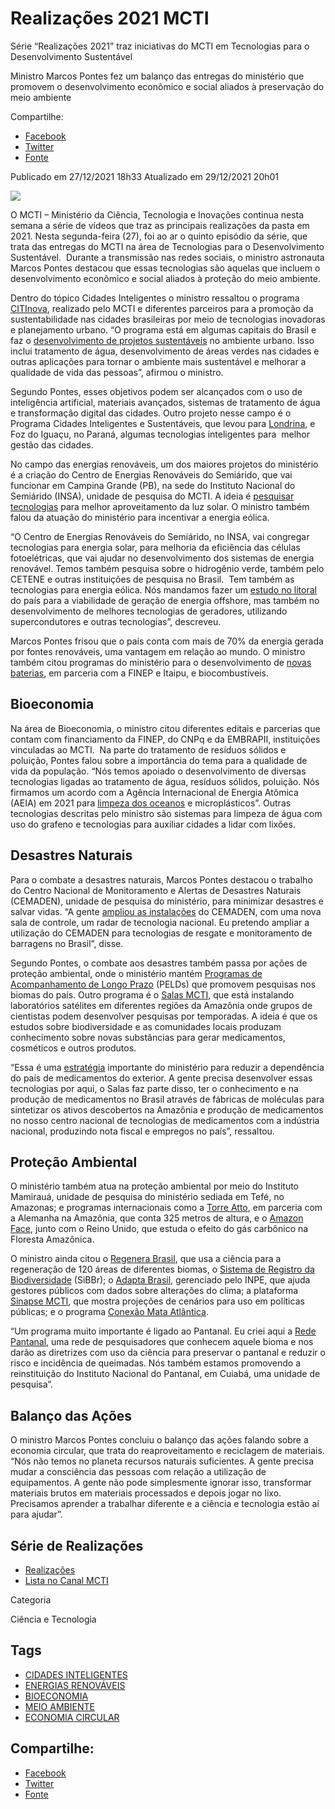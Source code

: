 
# Realizações 2021 MCTI

Série “Realizações 2021” traz iniciativas do MCTI em Tecnologias para o Desenvolvimento Sustentável

Ministro Marcos Pontes fez um balanço das entregas do ministério que promovem o desenvolvimento econômico e social aliados à preservação do meio ambiente

Compartilhe: 
 - [Facebook](http://www.facebook.com/sharer.php?u=https://www.gov.br/mcti/pt-br/acompanhe-o-mcti/noticias/2021/12/serie-201crealizacoes-2021201d-traz-iniciativas-do-mcti-em-tecnologias-para-o-desenvolvimento-sustentavel "Facebook") 
 - [Twitter](https://twitter.com/share?text=S%C3%A9rie%20%E2%80%9CRealiza%C3%A7%C3%B5es%202021%E2%80%9D%20traz%20iniciativas%20do%20MCTI%20em%20Tecnologias%20para%20o%20Desenvolvimento%20Sustent%C3%A1vel&url=https://www.gov.br/mcti/resolveuid/6fbdb3d05179412caffca39fcfa5bc93 "Twitter") 
 - [Fonte](https://www.gov.br/mcti/pt-br/acompanhe-o-mcti/noticias/2021/12/serie-201crealizacoes-2021201d-traz-iniciativas-do-mcti-em-tecnologias-para-o-desenvolvimento-sustentavel "ir para fonte")

Publicado em 27/12/2021 18h33 Atualizado em 29/12/2021 20h01

![ ](https://www.gov.br/mcti/pt-br/acompanhe-o-mcti/noticias/2021/12/serie-201crealizacoes-2021201d-traz-iniciativas-do-mcti-em-tecnologias-para-o-desenvolvimento-sustentavel/fullbanner_tec_desen_sust.png/@@images/a114e974-3020-4f11-838e-bdc1d615bcde.png)

O MCTI – Ministério da Ciência, Tecnologia e Inovações continua nesta semana a série de vídeos que traz as principais realizações da pasta em 2021. Nesta segunda-feira (27), foi ao ar o quinto episódio da série, que trata das entregas do MCTI na área de Tecnologias para o Desenvolvimento Sustentável.  Durante a transmissão nas redes sociais, o ministro astronauta Marcos Pontes destacou que essas tecnologias são aquelas que incluem o desenvolvimento econômico e social aliados à proteção do meio ambiente.  
  
Dentro do tópico Cidades Inteligentes o ministro ressaltou o programa [CITInova](https://citinova.mctic.gov.br/), realizado pelo MCTI e diferentes parceiros para a promoção da sustentabilidade nas cidades brasileiras por meio de tecnologias inovadoras e planejamento urbano. “O programa está em algumas capitais do Brasil e faz o [desenvolvimento de projetos sustentáveis](https://www.gov.br/cgcl/clima/noticias/citinova-promove-sustentabilidade-em-cidades-brasileiras) no ambiente urbano. Isso inclui tratamento de água, desenvolvimento de áreas verdes nas cidades e outras aplicações para tornar o ambiente mais sustentável e melhorar a qualidade de vida das pessoas”, afirmou o ministro.  
  
Segundo Pontes, esses objetivos podem ser alcançados com o uso de inteligência artificial, materiais avançados, sistemas de tratamento de água e transformação digital das cidades. Outro projeto nesse campo é o Programa Cidades Inteligentes e Sustentáveis, que levou para [Londrina](https://www.gov.br/mcti/pt-br/acompanhe-o-mcti/noticias/2021/09/ministro-participa-de-inauguracao-da-primeira-rua-inteligente-do-pais), e Foz do Iguaçu, no Paraná, algumas tecnologias inteligentes para  melhor gestão das cidades.  
  
No campo das energias renováveis, um dos maiores projetos do ministério é a criação do Centro de Energias Renováveis do Semiárido, que vai funcionar em Campina Grande (PB), na sede do Instituto Nacional do Semiárido (INSA), unidade de pesquisa do MCTI. A ideia é [pesquisar tecnologias](https://renovasemiarido.insa.gov.br/) para melhor aproveitamento da luz solar. O ministro também falou da atuação do ministério para incentivar a energia eólica.  
  
“O Centro de Energias Renováveis do Semiárido, no INSA, vai congregar tecnologias para energia solar, para melhoria da eficiência das células fotoelétricas, que vai ajudar no desenvolvimento dos sistemas de energia renovável. Temos também pesquisa sobre o hidrogênio verde, também pelo CETENE e outras instituições de pesquisa no Brasil.  Tem também as tecnologias para energia eólica. Nós mandamos fazer um [estudo no litoral](https://www.gov.br/06/mcti-fara-estudo-sobre-potencial-eolico-de-parte-da-costa-brasileira) do país para a viabilidade de geração de energia offshore, mas também no desenvolvimento de melhores tecnologias de geradores, utilizando supercondutores e outras tecnologias”, descreveu.  
  
Marcos Pontes frisou que o país conta com mais de 70% da energia gerada por fontes renováveis, uma vantagem em relação ao mundo. O ministro também citou programas do ministério para o desenvolvimento de [novas baterias](http://www.finep.gov.br/noticias/todas-noticias/6101-finep-marca-presenca-em-visita-tecnica-a-usina-hidreletrica-de-itaipu), em parceria com a FINEP e Itaipu, e biocombustíveis.

## Bioeconomia

Na área de Bioeconomia, o ministro citou diferentes editais e parcerias que contam com financiamento da FINEP, do CNPq e da EMBRAPII, instituições vinculadas ao MCTI.  Na parte do tratamento de resíduos sólidos e poluição, Pontes falou sobre a importância do tema para a qualidade de vida da população. “Nós temos apoiado o desenvolvimento de diversas tecnologias ligadas ao tratamento de água, resíduos sólidos, poluição. Nós firmamos um acordo com a Agência Internacional de Energia Atômica (AEIA) em 2021 para [limpeza dos oceanos](https://www.gov.br/07/mcti-e-aiea-discutem-projeto-para-reduzir-poluicao-no-mar) e microplásticos”. Outras tecnologias descritas pelo ministro são sistemas para limpeza de água com uso do grafeno e tecnologias para auxiliar cidades a lidar com lixões.  

## Desastres Naturais

Para o combate a desastres naturais, Marcos Pontes destacou o trabalho do Centro Nacional de Monitoramento e Alertas de Desastres Naturais (CEMADEN), unidade de pesquisa do ministério, para minimizar desastres e salvar vidas. “A gente [ampliou as instalações](https://www.gov.br/rede-mcti/cemaden/conteudo/noticias-cemaden/ministro-do-mcti-inaugura-novas-instalacoes-e-radar-meteorologico-no-evento-de-celebracao-aos-10-anos-do-cemaden) do CEMADEN, com uma nova sala de controle, um radar de tecnologia nacional. Eu pretendo ampliar a utilização do CEMADEN para tecnologias de resgate e monitoramento de barragens no Brasil”, disse.  
  
Segundo Pontes, o combate aos desastres também passa por ações de proteção ambiental, onde o ministério mantém [Programas de Acompanhamento de Longo Prazo](https://www.gov.br/cnpq/pt-br/acesso-a-informacao/acoes-e-programas/programas/peld) (PELDs) que promovem pesquisas nos biomas do país. Outro programa é o [Salas MCTI](https://www.gov.br/09/mcti-entrega-laboratorios-satelites-para-regiao-amazonica), que está instalando laboratórios satélites em diferentes regiões da Amazônia onde grupos de cientistas podem desenvolver pesquisas por temporadas. A ideia é que os estudos sobre biodiversidade e as comunidades locais produzam conhecimento sobre novas substâncias para gerar medicamentos, cosméticos e outros produtos.  
  
“Essa é uma [estratégia](https://www.gov.br/06/estrategia-do-ministerio-visa-transformar-pesquisas-na-area-de-remedios-em-novos-tratamentos) importante do ministério para reduzir a dependência do país de medicamentos do exterior. A gente precisa desenvolver essas tecnologias por aqui, o Salas faz parte disso, ter o conhecimento e na produção de medicamentos no Brasil através de fábricas de moléculas para sintetizar os ativos descobertos na Amazônia e produção de medicamentos no nosso centro nacional de tecnologias de medicamentos com a indústria nacional, produzindo nota fiscal e empregos no país”, ressaltou.  
  
## Proteção Ambiental

O ministério também atua na proteção ambiental por meio do Instituto Mamirauá, unidade de pesquisa do ministério sediada em Tefé, no Amazonas; e programas internacionais como a [Torre Atto](https://www.attoproject.org/pt/), em parceria com a Alemanha na Amazônia, que conta 325 metros de altura, e o [Amazon Face](https://amazonface.inpa.gov.br/), junto com o Reino Unido, que estuda o efeito do gás carbônico na Floresta Amazônica.  
  
O ministro ainda citou o [Regenera Brasil](https://www.gov.br/2020/08/iniciativa-regenera-brasil-do-mcti-vai-atuar-na-recuperacao-de-ecossistemas-nacionais), que usa a ciência para a regeneração de 120 áreas de diferentes biomas, o [Sistema de Registro da Biodiversidade](https://www.sibbr.gov.br/) (SiBBr); o [Adapta Brasil](https://adaptabrasil.mcti.gov.br/), gerenciado pelo INPE, que ajuda gestores públicos com dados sobre alterações do clima; a plataforma [Sinapse MCTI](https://www.gov.br/sirene/dados-e-ferramentas/sinapse), que mostra projeções de cenários para uso em políticas públicas; e o programa [Conexão Mata Atlântica](https://conexaomataatlantica.mctic.gov.br/cma/portal/).  
  
“Um programa muito importante é ligado ao Pantanal. Eu criei aqui a [Rede Pantanal](https://www.gov.br/10/com-apoio-do-mcti-rede-pantanal-de-pesquisa-usa-ciencia-para-mitigar-e-prevenir-incendios), uma rede de pesquisadores que conhecem aquele bioma e nos darão as diretrizes com uso da ciência para preservar o pantanal e reduzir o risco e incidência de queimadas. Nós também estamos promovendo a reinstituição do Instituto Nacional do Pantanal, em Cuiabá, uma unidade de pesquisa”.  

## Balanço das Ações

O ministro Marcos Pontes concluiu o balanço das ações falando sobre a economia circular, que trata do reaproveitamento e reciclagem de materiais. “Nós não temos no planeta recursos naturais suficientes. A gente precisa mudar a consciência das pessoas com relação a utilização de equipamentos. A gente não pode simplesmente ignorar isso, transformar materiais brutos em materiais processados e depois jogar no lixo. Precisamos aprender a trabalhar diferente e a ciência e tecnologia estão aí para ajudar”.  

## Série de Realizações

 - [Realizações](/docs/ciencia-tecnologia/serie-realizacoes)
 - [Lista no Canal MCTI](https://www.youtube.com/playlist?list=PLa8HqSGatmeQMmersmsIovNrk5R7lEh4V)

Categoria

Ciência e Tecnologia

## Tags
 - [CIDADES INTELIGENTES](https://www.gov.br/mcti/pt-br/@@search?Subject%3Alist=CIDADES%20INTELIGENTES)
 - [ENERGIAS RENOVÁVEIS](https://www.gov.br/mcti/pt-br/@@search?Subject%3Alist=ENERGIAS%20RENOV%C3%81VEIS)
 - [BIOECONOMIA](https://www.gov.br/mcti/pt-br/@@search?Subject%3Alist=BIOECONOMIA)
 - [MEIO AMBIENTE](https://www.gov.br/mcti/pt-br/@@search?Subject%3Alist=MEIO%20AMBIENTE)
 - [ECONOMIA CIRCULAR](https://www.gov.br/mcti/pt-br/@@search?Subject%3Alist=ECONOMIA%20CIRCULAR)

## Compartilhe: 
 - [Facebook](http://www.facebook.com/sharer.php?u=https://www.gov.br/mcti/pt-br/acompanhe-o-mcti/noticias/2021/12/serie-201crealizacoes-2021201d-traz-iniciativas-do-mcti-em-tecnologias-para-o-desenvolvimento-sustentavel "Facebook") 
 - [Twitter](https://twitter.com/share?text=S%C3%A9rie%20%E2%80%9CRealiza%C3%A7%C3%B5es%202021%E2%80%9D%20traz%20iniciativas%20do%20MCTI%20em%20Tecnologias%20para%20o%20Desenvolvimento%20Sustent%C3%A1vel&url=https://www.gov.br/mcti/resolveuid/6fbdb3d05179412caffca39fcfa5bc93 "Twitter") 
 - [Fonte](https://www.gov.br/mcti/pt-br/acompanhe-o-mcti/noticias/2021/12/serie-201crealizacoes-2021201d-traz-iniciativas-do-mcti-em-tecnologias-para-o-desenvolvimento-sustentavel "ir para fonte")

